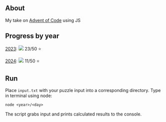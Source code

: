## About

My take on [Advent of Code](https://adventofcode.com/) using JS

## Progress by year

[2023](2023/README.md): ![](https://geps.dev/progress/46) 23/50 ⭐

[2024](2024/README.md): ![](https://geps.dev/progress/22) 11/50 ⭐

## Run

Place `input.txt` with your puzzle input into a corresponding directory.
Type in terminal using node:

```
node <year>/<day>
```

The script grabs input and prints calculated results to the console.
